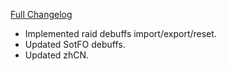 [Full Changelog](https://github.com/enderneko/Cell/compare/r77-release...ded4a2c877c845058eacd2183f91c3704562f43c)

- Implemented raid debuffs import/export/reset.
- Updated SotFO debuffs.
- Updated zhCN.